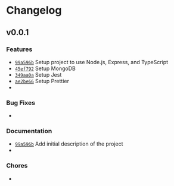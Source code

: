 # Changelog

## v0.0.1

### Features
- [`99a596b`](99a596b) Setup project to use Node.js, Express, and TypeScript
- [`45ef792`](45ef792) Setup MongoDB
- [`349aa0a`](349aa0a) Setup Jest
- [`ae2be66`](ae2be66) Setup Prettier
- 

### Bug Fixes

- 

### Documentation

- [`99a596b`](99a596b) Add initial description of the project
- 

### Chores

- 

